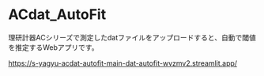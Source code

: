 # ACdat_AutoFit

理研計器ACシリーズで測定したdatファイルをアップロードすると、自動で閾値を推定するWebアプリです。

https://s-yagyu-acdat-autofit-main-dat-autofit-wvzmv2.streamlit.app/


